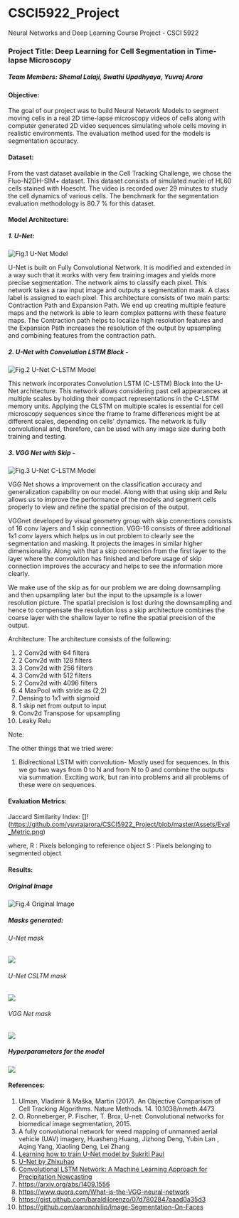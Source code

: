 # CSCI5922_Project
Neural Networks and Deep Learning Course Project - CSCI 5922

### Project Title: Deep Learning for Cell Segmentation in Time-lapse Microscopy
##### Team Members: Shemal Lalaji, Swathi Upadhyaya, Yuvraj Arora 

#### Objective: 

The goal of our project was to build Neural Network Models to segment moving cells in a real 2D time-lapse microscopy videos of cells along with computer generated 2D video sequences simulating whole cells moving in realistic environments. The evaluation method used for the models is segmentation accuracy.

#### Dataset:

From the vast dataset available in the Cell Tracking Challenge, we chose the Fluo-N2DH-SIM+ dataset. This dataset consists of simulated nuclei of HL60 cells stained with Hoescht. The video is recorded over 29 minutes to study the cell dynamics of various cells. The benchmark for the segmentation evaluation methodology is 80.7 % for this dataset.


#### Model Architecture:

##### 1. U-Net:

![Fig.1 U-Net Model](https://github.com/yuvrajarora/CSCI5922_Project/blob/master/Assets/Unet-Model.png)

U-Net is built on Fully Convolutional Network. It is modified and extended in a way such that it works with very few training images and yields more precise segmentation. The network aims to classify each pixel. This network takes a raw input image and outputs a segmentation mask. A class label is assigned to each pixel. This architecture consists of two main parts: Contraction Path and Expansion Path. We end up creating multiple feature maps and the network is able to learn complex patterns with these feature maps. The Contraction path helps to localize high resolution features and the Expansion Path increases the resolution of the output by upsampling and combining features from the contraction path.


##### 2. U-Net with Convolution LSTM Block - 

![Fig.2 U-Net C-LSTM Model](https://github.com/yuvrajarora/CSCI5922_Project/blob/master/Assets/Unet-CLSTM.png)

This network incorporates Convolution LSTM (C-LSTM) Block into the U-Net architecture. This network allows considering past cell appearances at multiple scales by holding their compact representations in the C-LSTM memory units. Applying the CLSTM on multiple scales is essential for cell microscopy sequences since the frame to frame differences might be at different scales, depending on cells' dynamics. The network is fully convolutional and, therefore, can be used with any image size during both training and testing.

##### 3. VGG Net with Skip - 

![Fig.3 U-Net C-LSTM Model](https://github.com/yuvrajarora/CSCI5922_Project/blob/master/Assets/VGG-Net.png)

VGG Net shows a improvement on the classification accuracy and generalization capability on our model. Along with that using skip and Relu  allows us to improve the performance of the models and segment cells properly to view and  refine the spatial precision of the output.

VGGnet developed by visual geometry group with skip connections consists of 16 conv layers and 1 skip connection. VGG-16 consists of three additional 1x1 conv layers which helps us in out problem to clearly see the segmentation and masking.
It projects the images in similar higher dimensionality.
Along with that a skip connection from the first layer to the layer where the convolution has finished and before usage of skip connection improves the accuracy and helps to see the information more clearly.

We make use of the skip as for our problem we are doing downsampling and then upsampling later but the input to the upsample is a lower resolution picture.
The spatial precision is lost during the downsampling and hence to compensate the resolution loss a skip architecture combines the coarse layer with the shallow layer to refine the spatial precision of the output.

Architecture:
The architecture consists of the following:
1. 2 Conv2d with 64 filters
2. 2 Conv2d with 128 filters
3. 3 Conv2d with 256 filters
4. 3 Conv2d with 512 filters
5. 2 Conv2d with 4096 filters
6. 4 MaxPool with stride as (2,2)
7. Densing to 1x1 with sigmoid
8. 1 skip net from output to input
9. Conv2d Transpose for upsampling
10. Leaky Relu

Note:

The other things that we tried were:

1. Bidirectional LSTM with convolution-
Mostly used for sequences. In this we go two ways from 0 to N and from N to 0 and combine the outputs via summation. Exciting work, but ran into problems and all problems of these were on sequences. 

#### Evaluation Metrics:
Jaccard Similarity Index: 
[]!(https://github.com/yuvrajarora/CSCI5922_Project/blob/master/Assets/Eval_Metric.png)

where, 
                  R : Pixels belonging to reference object
                  S : Pixels belonging to segmented object


#### Results:

##### Original Image

![Fig.4 Original Image](https://github.com/yuvrajarora/CSCI5922_Project/blob/master/Assets/Original_Img.png)

##### Masks generated:

###### U-Net mask
![](https://github.com/yuvrajarora/CSCI5922_Project/blob/master/Assets/U-Net_Mask.png)
###### U-Net CSLTM mask
![](https://github.com/yuvrajarora/CSCI5922_Project/blob/master/Assets/ConvLSTM_Mask.png)
###### VGG Net mask
![](https://github.com/yuvrajarora/CSCI5922_Project/blob/master/Assets/VGG-Net_Mask.png)

##### Hyperparameters for the model 
![](https://github.com/yuvrajarora/CSCI5922_Project/blob/master/Assets/Result_Table.png)

#### References:

1. Ulman, Vladimír & Maška, Martin (2017). An Objective Comparison of Cell Tracking Algorithms. Nature Methods. 14. 10.1038/nmeth.4473
2. O. Ronneberger, P. Fischer, T. Brox, U-net: Convolutional networks for biomedical image segmentation, 2015.
3. A fully convolutional network for weed mapping of unmanned aerial vehicle (UAV) imagery, Huasheng Huang, Jizhong Deng, Yubin Lan , Aqing Yang, Xiaoling Deng, Lei Zhang
4. [Learning how to train U-Net model by Sukriti Paul](https://medium.com/coinmonks/learn-how-to-train-u-net-on-your-dataset-8e3f89fbd623)
5. [U-Net by Zhixuhao](https://github.com/zhixuhao/unet)
6. [Convolutional LSTM Network: A Machine Learning Approach for Precipitation Nowcasting](https://papers.nips.cc/paper/5955-convolutional-lstm-network-a-machine-learning-approach-for-precipitation-nowcasting.pdf)
7. https://arxiv.org/abs/1409.1556
8. https://www.quora.com/What-is-the-VGG-neural-network
9. https://gist.github.com/baraldilorenzo/07d7802847aaad0a35d3
10. https://github.com/aaronphilip/Image-Segmentation-On-Faces
